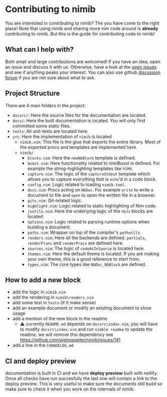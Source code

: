 # Contributing to nimib
You are interested in contributing to nimib? The you have come to the right place!
Note that using nimib and sharing more nim code around is **already** contributing to nimib.
But this is the guide for contributing code to nimib!

## What can I help with?
Both small and large contributions are welcomed! If you have an idea, open an issue and discuss it with us. Otherwise,
have a look at the [open issues](https://github.com/pietroppeter/nimib/issues) and see if anything peaks your interest.
You can also use github [discussion forum](https://github.com/pietroppeter/nimib/discussions) if you are not sure about what to ask.

## Project Structure
There are 4 main folders in the project:
- `docsrc/`: Here the source files for the documentation are located.
- `docs/`: Here the built documentation is located. You will only find committed some static files.
- `tests`: All unit-tests are located here.
- `src`: Here the implementation of `nimib` is located
  - `nimib.nim`: This file is the glue that exports the entire library. Most of the exported procs and templates are implemented here.
  - `nimib/`
    - `blocks.nim`: Here the `newNbBlock` template is defined.
    - `boost.nim`: Here functionality related to nimiBoost is defined. For example the string-highlighting templates like `hlMd`.
    - `capture.nim`: The logic of the `captureStdout` template which allows you to capture everything that is `echo`'d in a code block.
    - `config.nim`: Logic related to loading `nimib.toml`. 
    - `docs.nim`: Procs acting on `NbDoc`. For example `write` to write a document to file and `open` to open the written file in a browser.
    - `gits.nim`: Git-related logic.
    - `highlight.nim`: Logic related to static highlighting of Nim code.
    - `jsutils.nim`: Here the underlying logic of the `nbJs` blocks are located.
    - `options.nim`: Logic related to parsing runtime options when building a document.
    - `paths.nim`: Wrapper on top of the compiler's `pathutils`.
    - `renders.nim`: Here all the backends are defined. `partials`, `renderPlans` and `renderProcs` are defined here.
    - `sources.nim`: The logic of `codeAsInSource` is located here.
    - `themes.nim`: Here the default theme is located. If you are making your own theme, this is a good reference to start from.
    - `types.nim`: The core types like `NbDoc`, `NbBlock` are defined.

## How to add a new block

- add the logic in `nimib.nim`
- add the rendering in `nimib\renders.nim`
- add some test in `tests` (if it make sense)
- add an example document or modify an existing document to show usage
- add a mention of the new block in the readme
  - ⚠️ currently `README.md` depends on `docsrc\index.nim`, you will have to modify `docsrc\index.nim` and run `nimble readme` to update the readme. we will remove thsi dependency see https://github.com/pietroppeter/nimib/issues/141 
- add a line in the `CHANGELOG.md`

## CI and deploy preview

documentation is built in CI and we have **deploy preview** built with netlify. Once all checks have run succesfully the last one will contain a link to the deploy preview. This is very useful to make sure the documents still build so make sure to check it when you work on the internals of nimib.
